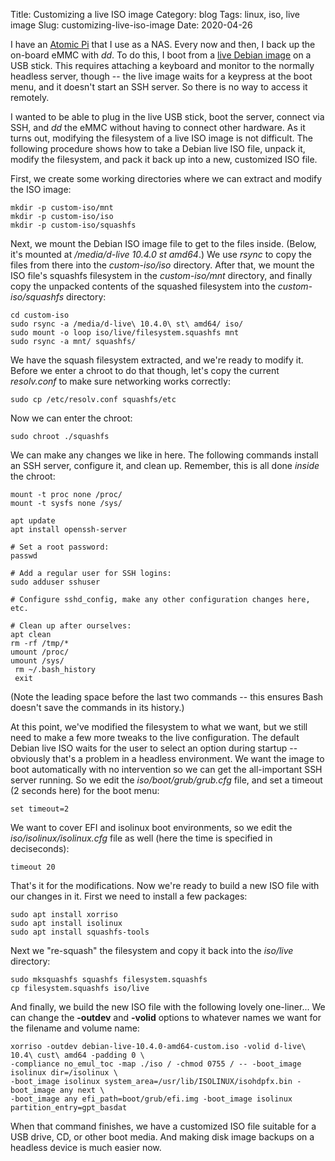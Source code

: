 Title: Customizing a live ISO image
Category: blog
Tags: linux, iso, live image
Slug: customizing-live-iso-image
Date: 2020-04-26

I have an [Atomic Pi](https://www.digital-loggers.com/api_faqs.html) that I use as a NAS. Every now and then, I back up the on-board eMMC with *dd*. To do this, I boot from a [live Debian image](https://www.debian.org/CD/live) on a USB stick. This requires attaching a keyboard and monitor to the normally headless server, though -- the live image waits for a keypress at the boot menu, and it doesn't start an SSH server. So there is no way to access it remotely.

I wanted to be able to plug in the live USB stick, boot the server, connect via SSH, and *dd* the eMMC without having to connect other hardware. As it turns out, modifying the filesystem of a live ISO image is not difficult. The following procedure shows how to take a Debian live ISO file, unpack it, modify the filesystem, and pack it back up into a new, customized ISO file.

First, we create some working directories where we can extract and modify the ISO image:

```text
mkdir -p custom-iso/mnt
mkdir -p custom-iso/iso
mkdir -p custom-iso/squashfs
```

Next, we mount the Debian ISO image file to get to the files inside. (Below, it's mounted at */media/d-live 10.4.0 st amd64*.) We use *rsync* to copy the files from there into the *custom-iso/iso* directory. After that, we mount the ISO file's squashfs filesystem in the *custom-iso/mnt* directory, and finally copy the unpacked contents of the squashed filesystem into the *custom-iso/squashfs* directory:

```text
cd custom-iso
sudo rsync -a /media/d-live\ 10.4.0\ st\ amd64/ iso/
sudo mount -o loop iso/live/filesystem.squashfs mnt
sudo rsync -a mnt/ squashfs/
```

We have the squash filesystem extracted, and we're ready to modify it. Before we enter a chroot to do that though, let's copy the current *resolv.conf* to make sure networking works correctly:

```text
sudo cp /etc/resolv.conf squashfs/etc
```

Now we can enter the chroot:

```text
sudo chroot ./squashfs
```

We can make any changes we like in here. The following commands install an SSH server, configure it, and clean up. Remember, this is all done *inside* the chroot:

```text
mount -t proc none /proc/
mount -t sysfs none /sys/

apt update
apt install openssh-server

# Set a root password:
passwd

# Add a regular user for SSH logins:
sudo adduser sshuser

# Configure sshd_config, make any other configuration changes here, etc.

# Clean up after ourselves:
apt clean
rm -rf /tmp/*
umount /proc/
umount /sys/
 rm ~/.bash_history
 exit
```

(Note the leading space before the last two commands -- this ensures Bash doesn't save the commands in its history.)

At this point, we've modified the filesystem to what we want, but we still need to make a few more tweaks to the live configuration. The default Debian live ISO waits for the user to select an option during startup -- obviously that's a problem in a headless environment. We want the image to boot automatically with no intervention so we can get the all-important SSH server running. So we edit the *iso/boot/grub/grub.cfg* file, and set a timeout (2 seconds here) for the boot menu:

```text
set timeout=2
```

We want to cover EFI and isolinux boot environments, so we edit the *iso/isolinux/isolinux.cfg* file as well (here the time is specified in deciseconds):

```text
timeout 20
```

That's it for the modifications. Now we're ready to build a new ISO file with our changes in it. First we need to install a few packages:

```text
sudo apt install xorriso
sudo apt install isolinux
sudo apt install squashfs-tools
```

Next we "re-squash" the filesystem and copy it back into the *iso/live* directory:

```text
sudo mksquashfs squashfs filesystem.squashfs
cp filesystem.squashfs iso/live
```

And finally, we build the new ISO file with the following lovely one-liner... We can change the **-outdev** and **-volid** options to whatever names we want for the filename and volume name:

```text
xorriso -outdev debian-live-10.4.0-amd64-custom.iso -volid d-live\ 10.4\ cust\ amd64 -padding 0 \
-compliance no_emul_toc -map ./iso / -chmod 0755 / -- -boot_image isolinux dir=/isolinux \
-boot_image isolinux system_area=/usr/lib/ISOLINUX/isohdpfx.bin -boot_image any next \
-boot_image any efi_path=boot/grub/efi.img -boot_image isolinux partition_entry=gpt_basdat
```

When that command finishes, we have a customized ISO file suitable for a USB drive, CD, or other boot media. And making disk image backups on a headless device is much easier now.


